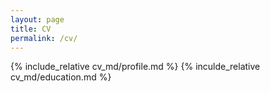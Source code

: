 ```yaml
---
layout: page
title: CV
permalink: /cv/
---
```


{% include_relative cv_md/profile.md %}
{% inculde_relative cv_md/education.md %}
